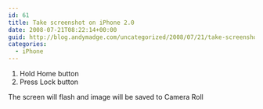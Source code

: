 ```yaml
---
id: 61
title: Take screenshot on iPhone 2.0
date: 2008-07-21T08:22:14+00:00
guid: http://blog.andymadge.com/uncategorized/2008/07/21/take-screenshot-on-iphone-20/
categories:
  - iPhone
---
```

  1. Hold Home button
  2. Press Lock button

The screen will flash and image will be saved to Camera Roll